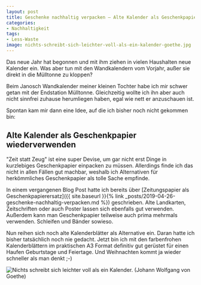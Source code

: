 ```yaml
---
layout: post
title: Geschenke nachhaltig verpacken – Alte Kalender als Geschenkpapier
categories:
- Nachhaltigkeit
tags:
- Less-Waste
image: nichts-schreibt-sich-leichter-voll-als-ein-kalender-goethe.jpg
---
```


Das neue Jahr hat begonnen und mit ihm ziehen in vielen Haushalten neue Kalender
ein. Was aber tun mit den Wandkalendern vom Vorjahr, außer sie direkt in die
Mülltonne zu kloppen?

Beim Janosch Wandkalender meiner kleinen Tochter habe ich mir schwer getan mit
der Endstation Mülltonne. Gleichzeitig wollte ich ihn aber auch nicht sinnfrei
zuhause herumliegen haben, egal wie nett er anzuschauen ist.

Spontan kam mir dann eine Idee, auf die ich bisher noch nicht gekommen bin:

## Alte Kalender als Geschenkpapier wiederverwenden

"Zeit statt Zeug" ist eine super Devise, um gar nicht erst Dinge in kurzlebiges
Geschenkpapier einpacken zu müssen. Allerdings finde ich das nicht in allen
Fällen gut machbar, weshalb ich Alternativen für herkömmliches Geschenkpapier
als tolle Sache empfinde.

In einem vergangenen Blog Post hatte ich bereits über
[Zeitungspapier als Geschenkpapierersatz]({{ site.baseurl }}{% link _posts/2019-04-26-geschenke-nachhaltig-verpacken.md %})
geschrieben. Alte Landkarten, Zeitschriften oder auch Poster lassen sich
ebenfalls gut verwenden. Außerdem kann man Geschenkpapier teilweise auch prima
mehrmals verwenden. Schleifen und Bänder sowieso.

Nun reihen sich noch alte Kalenderblätter als Alternative ein. Daran hatte ich
bisher tatsächlich noch nie gedacht. Jetzt bin ich mit den farbenfrohen
Kalenderblättern im praktischen A3 Format definitiv gut gerüstet für einen
Haufen Geburtstage und Feiertage. Und Weihnachten kommt ja wieder schneller als
man denkt ;-)

![Nichts schreibt sich leichter voll als ein Kalender. (Johann Wolfgang von Goethe)]({{site.baseurl}}/assets/img/posts/nichts-schreibt-sich-leichter-voll-als-ein-kalender-goethe.jpg)
